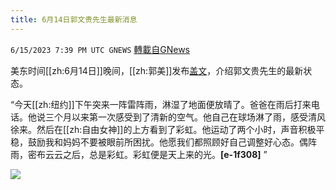 ```yaml
---
title: 6月14日郭文贵先生最新消息
---
```

`6/15/2023 7:39 PM UTC GNEWS` [轉載自GNews](https://gnews.org/articles/1386824)

美东时间[[zh:6月14日]]晚间，[[zh:郭美]]发布[盖文](https://gettr.com/post/p2jpxbc2194)，介绍郭文贵先生的最新状态。

“今天[[zh:纽约]]下午突来一阵雷阵雨，淋湿了地面便放晴了。爸爸在雨后打来电话。他说三个月以来第一次感受到了清新的空气。他自己在球场淋了雨，感受清风徐来。然后在[[zh:自由女神]]的上方看到了彩虹。他运动了两个小时，声音积极平稳，鼓励我和妈妈不要被眼前所困扰。他愿我们都照顾好自己调整好心态。偶阵雨，密布云云之后，总是彩虹。彩虹便是天上来的光。**[e-1f308]** ”


![](https://i.imgur.com/C9Yva4Q.png)

